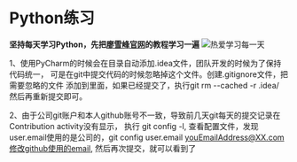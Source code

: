 # Python练习
**坚持每天学习Python，先把[廖雪峰官网](https://www.liaoxuefeng.com/wiki/1016959663602400)的教程学习一遍**
![热爱学习每一天](http://image.so.com/view?q=%E7%A8%8B%E5%BA%8F%E5%91%98%E6%90%9E%E7%AC%91%E5%9B%BE%E7%89%87&src=srp&correct=%E7%A8%8B%E5%BA%8F%E5%91%98%E6%90%9E%E7%AC%91%E5%9B%BE%E7%89%87&ancestor=list&cmsid=be8bc7ac3ee2dd611ba5482acbf24b01&cmran=0&cmras=0&cn=0&gn=0&kn=50&fsn=130&adstar=0&clw=251#id=87b99d746dd267004f7ce385c5a47925&currsn=0&ps=99&pc=99)

1、使用PyCharm的时候会在目录自动添加.idea文件，团队开发的时候为了保持代码统一，
可是在git中提交代码的时候忽略掉这个文件。创建.gitignore文件，把需要忽略的文件
添加到里面，如果已经提交了，执行git rm --cached -r .idea/ 然后再重新提交即可。

2、由于公司git账户和本人github账号不一致，导致前几天git每天的提交记录在Contribution activity没有显示，
执行 git config -l, 查看配置文件，发现user.email使用的是公司的，git config user.email youEmailAddress@XX.com修改github使用的email, 然后再次提交，就可以看到了



    